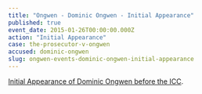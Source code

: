```yaml
---
title: "Ongwen - Dominic Ongwen - Initial Appearance"
published: true
event_date: 2015-01-26T00:00:00.000Z
action: "Initial Appearance"
case: the-prosecutor-v-ongwen
accused: dominic-ongwen
slug: ongwen-events-dominic-ongwen-initial-appearance
---
```


[Initial Appearance of Dominic Ongwen before the ICC](https://www.youtube.com/watch?v=ZOWFFW70XNM&feature=youtu.be).

